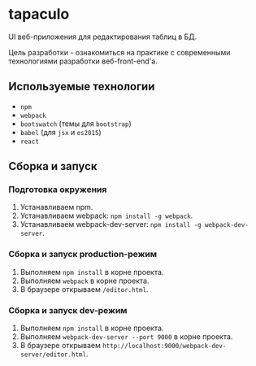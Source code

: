 # tapaculo
UI веб-приложения для редактирования таблиц в БД.

Цель разработки - ознакомиться на практике с современными технологиями разработки веб-front-end'а.

## Используемые технологии
- `npm`
- `webpack`
- `bootswatch` (темы для `bootstrap`)
- `babel` (для `jsx` и `es2015`)
- `react`

## Сборка и запуск
### Подготовка окружения
1. Устанавливаем npm.
2. Устанавливаем webpack: `npm install -g webpack`.
3. Устанавливаем webpack-dev-server: `npm install -g webpack-dev-server`.

### Сборка и запуск production-режим
1. Выполняем `npm install` в корне проекта.
2. Выполняем `webpack` в корне проекта.
3. В браузере открываем `/editor.html`.

### Сборка и запуск dev-режим
1. Выполняем `npm install` в корне проекта.
2. Выполняем `webpack-dev-server --port 9000` в корне проекта.
3. В браузере открываем `http://localhost:9000/webpack-dev-server/editor.html`.





